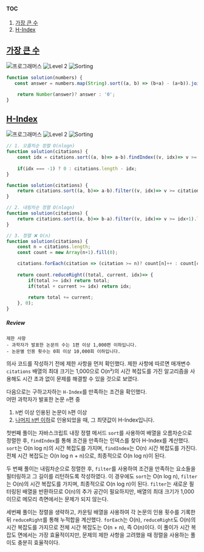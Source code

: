 #### TOC
1. [가장 큰 수](#가장-큰-수)
1. [H-Index](#h-index)

## [가장 큰 수](https://school.programmers.co.kr/learn/courses/30/lessons/42746)

<img src="https://img.shields.io/badge/-프로그래머스-1e2a3c" alt="프로그래머스"/> <img src="https://img.shields.io/badge/-Level 2-green" alt="Level 2"/> <img src="https://img.shields.io/badge/-Sorting-darkgreen" alt="Sorting"/> 

```js
function solution(numbers) {
   const answer = numbers.map(String).sort((a, b) => (b+a) - (a+b)).join('');

    return Number(answer)? answer : '0';
}
```

## [H-Index](https://school.programmers.co.kr/learn/courses/30/lessons/42747)

<img src="https://img.shields.io/badge/-프로그래머스-1e2a3c" alt="프로그래머스"/> <img src="https://img.shields.io/badge/-Level 2-green" alt="Level 2"/> <img src="https://img.shields.io/badge/-Sorting-darkgreen" alt="Sorting"/> 

```js
// 1. 오름차순 정렬 O(nlogn)
function solution(citations) {
    const idx = citations.sort((a, b)=> a-b).findIndex((v, idx)=> v >= citations.length - idx);  
    
    if(idx === -1) ? 0 : citations.length - idx;
}

function solution(citations) {
    return citations.sort((a, b)=> a-b).filter((v, idx)=> v >= citations.length - idx).length;
}

// 2. 내림차순 정렬 O(nlogn)
function solution(citations) {
    return citations.sort((a, b)=> b-a).filter((v, idx)=> v >= idx+1).length;
}

// 3. 정렬 ❌ O(n)
function solution(citations) {
    const n = citations.length;
    const count = new Array(n+1).fill(0); 

    citations.forEach(citation => (citation >= n)? count[n]++ : count[citation]++);
    
    return count.reduceRight((total, current, idx)=> {
        if(total >= idx) return total;
        if(total + current >= idx) return idx;
        
        return total += current;
    }, 0);
}
```

##### Review 

```
제한 사항
- 과학자가 발표한 논문의 수는 1편 이상 1,000편 이하입니다.
- 논문별 인용 횟수는 0회 이상 10,000회 이하입니다.
```

의사 코드를 작성하기 전에 제한 사항을 먼저 확인했다. 제한 사항에 따르면 매개변수 `citations` 배열의 최대 크기는 1,000으로 O(n²)의 시간 복잡도를 가진 알고리즘을 사용해도 시간 초과 없이 문제를 해결할 수 있을 것으로 보였다.  

다음으로는 구하고자하는 `H-Index`를 만족하는 조건을 확인했다.   
어떤 과학자가 발표한 논문 `n`편 중  
1) `h`번 이상 인용된 논문이 `h`편 이상
2) <u>나머지 `h`번 이하</u>로 인용되었을 때, 그 최댓값이 H-Index입니다.

첫번째 풀이는 자바스크립트 내장 정렬 메서드 `sort`를 사용하여 배열을 오름차순으로 정렬한 후, `findIndex`를 통해 조건을 만족하는 인덱스를 찾아 H-Index를 계산했다. `sort`는 O(n log n)의 시간 복잡도를 가지며, `findIndex`는 O(n) 시간 복잡도를 가진다. 전체 시간 복잡도는 O(n log n + n)으로, 최종적으로 O(n log n)이 된다.

두 번째 풀이는 내림차순으로 정렬한 후, `filter`를 사용하여 조건을 만족하는 요소들을 필터링하고 그 길이를 리턴하도록 작성하였다. 이 경우에도 `sort`는 O(n log n), `filter`는 O(n)의 시간 복잡도를 가지며, 최종적으로 O(n log n)이 된다. `filter`는 새로운 필터링된 배열을 반환하므로 O(n)의 추가 공간이 필요하지만, 배열의 최대 크기가 1,000이므로 메모리 측면에서는 문제가 되지 않는다.

세번째 풀이는 정렬을 생략하고, 카운팅 배열을 사용하여 각 논문의 인용 횟수를 기록한 뒤 `reduceRight`를 통해 누적합을 계산했다. `forEach`는 O(n), `reduceRight`도 O(n)의 시간 복잡도를 가지므로 전체 시간 복잡도는 O(n + n), 즉 O(n)이다. 이 풀이가 시간 복잡도 면에서는 가장 효율적이지만, 문제의 제한 사항을 고려했을 때 정렬을 사용하는 풀이도 충분히 효율적이다. 
